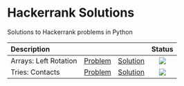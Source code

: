 # Hackerrank Solutions

Solutions to Hackerrank problems in Python

| Description |  |  | Status |
|:---|:---:|:---:|:---:|
| Arrays: Left Rotation | [Problem](https://www.hackerrank.com/challenges/ctci-array-left-rotation/problem) | [Solution](https://github.com/v1n337/hackerrank/blob/master/solutions/ctci_array_left_rotation.py) | ![](https://img.shields.io/badge/-completed-brightgreen.svg) |
| Tries: Contacts | [Problem](https://www.hackerrank.com/challenges/ctci-contacts/problem) | [Solution](https://github.com/v1n337/hackerrank/blob/master/solutions/ctci_contacts.py) | ![](https://img.shields.io/badge/-completed-brightgreen.svg) |
